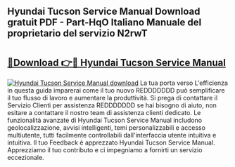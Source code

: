 ## Hyundai Tucson Service Manual Download gratuit PDF - Part-HqO Italiano Manuale del proprietario del servizio N2rwT

# <h2><a href="http://dfbl6u9.blite.top/?on=Hyundai+Tucson+Service+Manual">🔗Download 👉🔴 Hyundai Tucson Service Manual</a></h2>

[![Hyundai Tucson Service Manual download](https://i.imgur.com/lujVjoI.png)](http://dfbl6u9.blite.top/?on=Hyundai+Tucson+Service+Manual)
La tua porta verso L'efficienza in questa guida imparerai come il tuo nuovo REDDDDDDD può semplificare il tuo flusso di lavoro e aumentare la produttività. Si prega di contattare il Servizio Clienti per assistenza REDDDDDDD se hai bisogno di aiuto, non esitare a contattare il nostro team di assistenza clienti dedicato. Le funzionalità avanzate di Hyundai Tucson Service Manual includono geolocalizzazione, avvisi intelligenti, temi personalizzabili e accesso multiutente, tutti facilmente controllabili dall'interfaccia utente intuitiva e intuitiva. Il tuo Feedback è apprezzato Hyundai Tucson Service Manual. Apprezziamo il tuo contributo e ci impegniamo a fornirti un servizio eccezionale.
